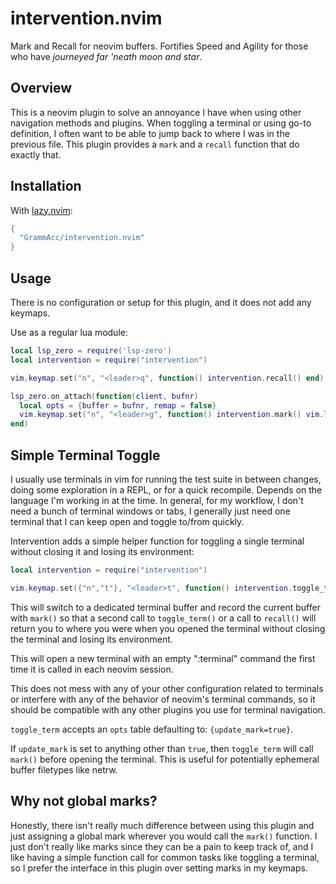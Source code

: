 # intervention.nvim
Mark and Recall for neovim buffers. Fortifies Speed and Agility for those who have *journeyed far \'neath moon and star*.

## Overview

This is a neovim plugin to solve an annoyance I have when using other navigation methods and plugins.
When toggling a terminal or using go-to definition, I often want to be able to jump back to where I was in the previous file.
This plugin provides a `mark` and a `recall` function that do exactly that.

## Installation

With [lazy.nvim](https://github.com/folke/lazy.nvim):

```lua
{
  "GrammAcc/intervention.nvim"
}
```

## Usage

There is no configuration or setup for this plugin, and it does not add any keymaps.

Use as a regular lua module:

```lua
local lsp_zero = require('lsp-zero')
local intervention = require("intervention")

vim.keymap.set("n", "<leader>q", function() intervention.recall() end)

lsp_zero.on_attach(function(client, bufnr)
  local opts = {buffer = bufnr, remap = false}
  vim.keymap.set("n", "<leader>g", function() intervention.mark() vim.lsp.buf.definition() end, opts)
end)
```

## Simple Terminal Toggle

I usually use terminals in vim for running the test suite in between changes, doing some exploration in
a REPL, or for a quick recompile. Depends on the language I'm working in at the time. In general, for my
workflow, I don't need a bunch of terminal windows or tabs, I generally just need one terminal that I
can keep open and toggle to/from quickly.

Intervention adds a simple helper function for toggling a single terminal without closing it and losing
its environment:

```lua
local intervention = require("intervention")

vim.keymap.set({"n","t"}, "<leader>t", function() intervention.toggle_term() end)
```

This will switch to a dedicated terminal buffer and record the current buffer with `mark()` so that
a second call to `toggle_term()` or a call to `recall()` will return you to where you were when
you opened the terminal without closing the terminal and losing its environment.

This will open a new terminal with an empty ":terminal" command the first time it is called
in each neovim session.

This does not mess with any of your other configuration related to terminals or interfere with
any of the behavior of neovim's terminal commands, so it should be compatible with any other plugins
you use for terminal navigation.

`toggle_term` accepts an `opts` table defaulting to: `{update_mark=true}`.

If `update_mark` is set to anything other than `true`, then `toggle_term` will call `mark()` before
opening the terminal. This is useful for potentially ephemeral buffer filetypes like netrw.

## Why not global marks?

Honestly, there isn't really much difference between using this plugin and just assigning a global mark wherever
you would call the `mark()` function. I just don't really like marks since they can be a pain to keep track of, and
I like having a simple function call for common tasks like toggling a terminal, so I prefer the interface in
this plugin over setting marks in my keymaps.
